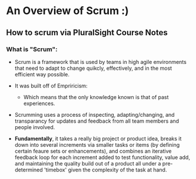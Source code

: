 # An Overview of Scrum :)

## How to scrum via PluralSight Course Notes


### What is "Scrum":
* Scrum is a framework that is used by teams in high agile environments that need to adapt to change quikcly, effectively, and in the most efficient way possible.
* It was built off of Empriricism: 
  * Which means that the only knowledge known is that of past experiences. 
* Scrumming uses a process of inspecting, adapting/changing, and transparancy for updates and feedback from all team members and people involved.

* **Fundamentally**, it takes a really big project or product idea, breaks it down into several increments via smaller tasks or items (by defining certain feaure sets or enhancements), and combines an iterative feedback loop for each increment added to test functionality, value add, and maintaining the quality build out of a product all under a pre-determined 'timebox' given the complexity of the task at hand.
